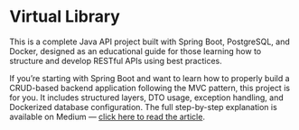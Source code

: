 # Virtual Library

This is a complete Java API project built with Spring Boot, PostgreSQL, and Docker, designed as an educational guide for those learning how to structure and develop RESTful APIs using best practices.

If you’re starting with Spring Boot and want to learn how to properly build a CRUD-based backend application following the MVC pattern, this project is for you. It includes structured layers, DTO usage, exception handling, and Dockerized database configuration. The full step-by-step explanation is available on Medium — [click here to read the article](https://medium.com/@arturbomtempo/construindo-uma-api-rest-com-spring-boot-a7e9b4e04380).

